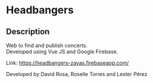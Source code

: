 # Headbangers

## Description
Web to find and publish concerts. <br>
Developed using Vue JS and Google Firebase.

Link: https://headbangers-zayas.firebaseapp.com/
<br>
<p>Developed by David Rosa, Roselle Torres and Lester Pérez</p>

